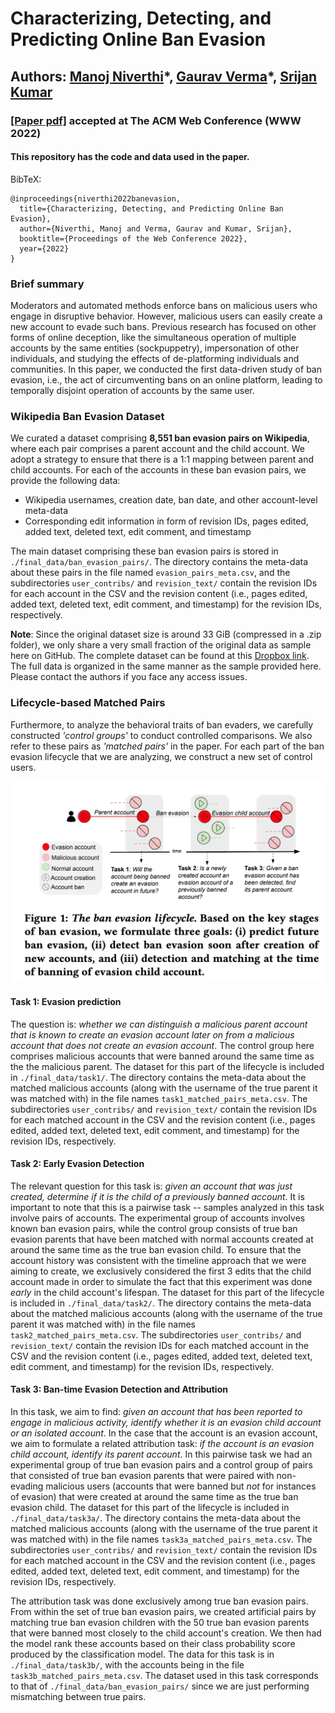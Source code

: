 # Characterizing, Detecting, and Predicting Online Ban Evasion 
## Authors: [Manoj Niverthi](https://www.linkedin.com/in/manojniverthi)\*, [Gaurav Verma](https://gaurav22verma.github.io/)\*, [Srijan Kumar](https://faculty.cc.gatech.edu/~srijan/) 
### [[Paper pdf]](https://arxiv.org/pdf/2202.05257.pdf) accepted at The ACM Web Conference (WWW 2022)
#### This repository has the code and data used in the paper. 

<!-- Paper: [arXiv](https://arxiv.org/abs/2202.05257)   -->
<!-- Slides: [soon](TODO)   
Video: [soon](TODO)   -->
BibTeX: 
```
@inproceedings{niverthi2022banevasion,
  title={Characterizing, Detecting, and Predicting Online Ban Evasion},
  author={Niverthi, Manoj and Verma, Gaurav and Kumar, Srijan},
  booktitle={Proceedings of the Web Conference 2022},
  year={2022}
}
```

### Brief summary 
Moderators and automated methods enforce bans on malicious users who engage in disruptive behavior. However, malicious users can easily create a new account to evade such bans. Previous research has focused on other forms of online deception, like the simultaneous operation of multiple accounts by the same entities (sockpuppetry), impersonation of other individuals, and studying the effects of de-platforming individuals and communities. In this paper, we conducted the first data-driven study of ban evasion, i.e., the act of circumventing bans on an online platform, leading to temporally disjoint operation of accounts by the same user. 

### Wikipedia Ban Evasion Dataset
We curated a dataset comprising **8,551 ban evasion pairs on Wikipedia**, where each pair comprises a parent account and the child account. We adopt a strategy to ensure that there is a 1:1 mapping between parent and child accounts. For each of the accounts in these ban evasion pairs, we provide the following data:  
* Wikipedia usernames, creation date, ban date, and other account-level meta-data
* Corresponding edit information in form of revision IDs, pages edited, added text, deleted text, edit comment, and timestamp  

The main dataset comprising these ban evasion pairs is stored in `./final_data/ban_evasion_pairs/`. The directory contains the meta-data about these pairs in the file named `evasion_pairs_meta.csv`, and the subdirectories `user_contribs/` and `revision_text/` contain the revision IDs for each account in the CSV and the revision content (i.e., pages edited, added text, deleted text, edit comment, and timestamp) for the revision IDs, respectively. 

**Note**: Since the original dataset size is around 33 GiB (compressed in a .zip folder), we only share a very small fraction of the original data as sample here on GitHub. The complete dataset can be found at this [Dropbox link](https://www.dropbox.com/s/eu94970fp1eo8kx/data.zip?dl=0). The full data is organized in the same manner as the sample provided here. Please contact the authors if you face any access issues. 

### Lifecycle-based Matched Pairs

Furthermore, to analyze the behavioral traits of ban evaders, we carefully constructed *'control groups'* to conduct controlled comparisons. We also refer to these pairs as *'matched pairs'* in the paper. For each part of the ban evasion lifecycle that we are analyzing, we construct a new set of control users. 

<center><img src="./lifecycle.PNG" width="500"></center>

#### Task 1: Evasion prediction
The question is: _whether we can distinguish a malicious parent account that is known to create an evasion account later on from a malicious account that does not create an evasion account_. The control group here comprises malicious accounts that were banned around the same time as the the malicious parent. The dataset for this part of the lifecycle is included in `./final_data/task1/`. The directory contains the meta-data about the matched malicious accounts (along with the username of the true parent it was matched with) in the file names `task1_matched_pairs_meta.csv`. The subdirectories `user_contribs/` and `revision_text/` contain the revision IDs for each matched account in the CSV and the revision content (i.e., pages edited, added text, deleted text, edit comment, and timestamp) for the revision IDs, respectively.

#### Task 2: Early Evasion Detection 
The relevant question for this task is: _given an account that was just created, determine if it is the child of a previously banned account_. It is important to note that this is a pairwise task -- samples analyzed in this task involve pairs of accounts. The experimental group of accounts involves known ban evasion pairs, while the control group consists of true ban evasion parents that have been matched with normal accounts created at around the same time as the true ban evasion child. To ensure that the account history was consistent with the timeline approach that we were aiming to create, we exclusively considered the first 3 edits that the child account made in order to simulate the fact that this experiment was done _early_ in the child account's lifespan. The dataset for this part of the lifecycle is included in `./final_data/task2/`. The directory contains the meta-data about the matched malicious accounts (along with the username of the true parent it was matched with) in the file names `task2_matched_pairs_meta.csv`. The subdirectories `user_contribs/` and `revision_text/` contain the revision IDs for each matched account in the CSV and the revision content (i.e., pages edited, added text, deleted text, edit comment, and timestamp) for the revision IDs, respectively.

#### Task 3: Ban-time Evasion Detection and Attribution
In this task, we aim to find: _given an account that has been reported to engage in malicious activity, identify whether it is an evasion child account or an isolated account_. In the case that the account is an evasion account, we aim to formulate a related attribution task: _if the account is an evasion child account, identify its parent account_. In this pairwise task we had an experimental group of true ban evasion pairs and a control group of pairs that consisted of true ban evasion parents that were paired with non-evading malicious users (accounts that were banned but _not_ for instances of evasion) that were created at around the same time as the true ban evasion child. The dataset for this part of the lifecycle is included in `./final_data/task3a/`. The directory contains the meta-data about the matched malicious accounts (along with the username of the true parent it was matched with) in the file names `task3a_matched_pairs_meta.csv`. The subdirectories `user_contribs/` and `revision_text/` contain the revision IDs for each matched account in the CSV and the revision content (i.e., pages edited, added text, deleted text, edit comment, and timestamp) for the revision IDs, respectively.

The attribution task was done exclusively among true ban evasion pairs. From within the set of true ban evasion pairs, we created artificial pairs by matching true ban evasion children with the 50 true ban evasion parents that were banned most closely to the child account's creation. We then had the model rank these accounts based on their class probability score produced by the classification model. The data for this task is in `./final_data/task3b/`, with the accounts being in the file `task3b_matched_pairs_meta.csv`. The dataset used in this task corresponds to that of `./final_data/ban_evasion_pairs/` since we are just performing mismatching between true pairs.
